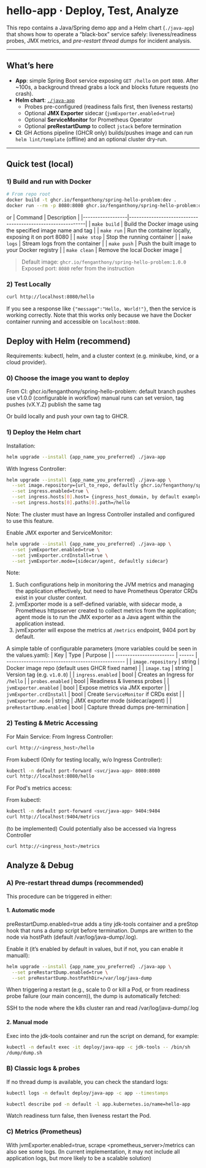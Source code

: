 # hello-app · Deploy, Test, Analyze

This repo contains a Java/Spring demo app and a Helm chart (`./java-app`) that
shows how to operate a “black-box” service safely: liveness/readiness probes,
JMX metrics, and *pre-restart thread dumps* for incident analysis.

---

## What’s here

- **App**: simple Spring Boot service exposing `GET /hello` on port `8080`.
  After ~100s, a background thread grabs a lock and blocks future requests (no crash).
- **Helm chart**: [`./java-app`](./java-app)
  - Probes pre-configured (readiness fails first, then liveness restarts)
  - Optional **JMX Exporter** sidecar (`jvmExporter.enabled=true`)
  - Optional **ServiceMonitor** for Prometheus Operator
  - Optional **preRestartDump** to collect `jstack` before termination
- **CI**: GH Actions pipeline (GHCR only) builds/pushes image and can
  run `helm lint/template` (offline) and an optional cluster dry-run.

---

## Quick test (local)

### 1) Build and run with Docker
```bash
# From repo root
docker build -t ghcr.io/fenganthony/spring-hello-problem:dev .
docker run --rm -p 8080:8080 ghcr.io/fenganthony/spring-hello-problem:dev
```
or
| Command           | Description                                                |
|------------------|------------------------------------------------------------|
| `make build`     | Build the Docker image using the specified image name and tag |
| `make run`       | Run the container locally, exposing it on port 8080         |
| `make stop`      | Stop the running container                                  |
| `make logs`      | Stream logs from the container                              |
| `make push`      | Push the built image to your Docker registry                |
| `make clean`     | Remove the local Docker image                               |

> Default image: `ghcr.io/fenganthony/spring-hello-problem:1.0.0`  
> Exposed port: `8080` refer from the instruction

### 2) Test Locally

```bash
curl http://localhost:8080/hello
```
If you see a response like `{"message":"Hello, World!"}`, then the service is working correctly.
Note that this works only because we have the Docker container running and accessible on `localhost:8080`.

## Deploy with Helm (recommend)
Requirements: kubectl, helm, and a cluster context (e.g. minikube, kind, or a cloud provider).

### 0) Choose the image you want to deploy
From CI: ghcr.io/fenganthony/spring-hello-problem:<tag>
default branch pushes use v1.0.0 (configurable in workflow)
manual runs can set version, tag pushes (vX.Y.Z) publish the same tag

Or build locally and push your own tag to GHCR.

### 1) Deploy the Helm chart
Installation:
```bash
helm upgrade --install {app_name_you_preferred} ./java-app
```

With Ingress Controller:
```bash
helm upgrade --install {app_name_you_preferred} ./java-app \
  --set image.repository={url_to_repo, defaultly ghcr.io/fenganthony/spring-hello-problem},image.tag= <version_tag, defaultly v1.0.0> \
  --set ingress.enabled=true \
  --set ingress.hosts[0].host= {ingress_host_domain, by default example.host.com} \
  --set ingress.hosts[0].paths[0].path=/hello
```
Note: The cluster must have an Ingress Controller installed and configured to use this feature.

Enable JMX exporter and ServiceMonitor:
```bash
helm upgrade --install {app_name_you_preferred} ./java-app \
  --set jvmExporter.enabled=true \
  --set jvmExporter.crdInstall=true \
  --set jvmExporter.mode={sidecar/agent, defaultly sidecar}
```
Note: 
1. Such configurations help in monitoring the JVM metrics and managing the application effectively, but need to have Prometheus Operator CRDs exist in your cluster context.
2. jvmExporter mode is a self-defined variable, with sidecar mode, a Prometheus httpsserver created to collect metrics from the application; agent mode is to run the JMX exporter as a Java agent within the application instead.
3. jvmExporter will expose the metrics at `/metrics` endpoint, 9404 port by default.

A simple table of configurable parameters (more variables could be seen in the values.yaml):
| Key                      | Type   | Purpose                                          |
| ------------------------ | ------ | ------------------------------------------------ |
| `image.repository`       | string | Docker image repo (default uses GHCR fixed name) |
| `image.tag`              | string | Version tag (e.g. `v1.0.0`)                      |
| `ingress.enabled`        | bool   | Creates an Ingress for `/hello`                  |
| `probes.enabled`         | bool   | Readiness & liveness probes                      |
| `jvmExporter.enabled`    | bool   | Expose metrics via JMX exporter                  |
| `jvmExporter.crdInstall` | bool   | Create `ServiceMonitor` if CRDs exist            |
| `jvmExporter.mode`       | string | JMX exporter mode (sidecar/agent)                |
| `preRestartDump.enabled` | bool   | Capture thread dumps pre-termination             |

### 2) Testing & Metric Accessing

For Main Service:
From Ingress Controller:
```bash
curl http://<ingress_host>/hello
```
From kubectl (Only for testing locally, w/o Ingress Controller):
```bash
kubectl -n default port-forward <svc/java-app> 8080:8080
curl http://localhost:8080/hello
```

For Pod's metrics access:

From kubectl:
```bash
kubectl -n default port-forward <svc/java-app> 9404:9404
curl http://localhost:9404/metrics
```
(to be implemented) Could potentially also be accessed via Ingress Controller
```bash
curl http://<ingress_host>/metrics
```

## Analyze & Debug

### A) Pre-restart thread dumps (recommended)
This procedure can be triggered in either:
#### 1. Automatic mode
preRestartDump.enabled=true adds a tiny jdk-tools container and a preStop
hook that runs a dump script before termination. Dumps are written to the node
via hostPath (default /var/log/java-dump/<pod-name>.log).

Enable it (it’s enabled by default in values, but if not, you can enable it manuall):
```bash
helm upgrade --install {app_name_you_preferred} ./java-app \
  --set preRestartDump.enabled=true \
  --set preRestartDump.hostPathDir=/var/log/java-dump
```
When triggering a restart (e.g., scale to 0 or kill a Pod, or from readiness probe failure (our main concern)), the dump is automatically fetched:

SSH to the node where the k8s cluster ran and read /var/log/java-dump/<pod>.log

#### 2. Manual mode
Exec into the jdk-tools container and run the script on demand, for example:

```bash
kubectl -n default exec -it deploy/java-app -c jdk-tools -- /bin/sh
/dump/dump.sh
```

### B) Classic logs & probes

If no thread dump is available, you can check the standard logs:

```bash
kubectl logs -n default deploy/java-app -c app --timestamps

kubectl describe pod -n default -l app.kubernetes.io/name=hello-app
```
Watch readiness turn false, then liveness restart the Pod.

### C) Metrics (Prometheus)
With jvmExporter.enabled=true, scrape <prometheus_server>/metrics can also see some logs. (In current implementation, it may not include all application logs, but more likely to be a scalable solution)
